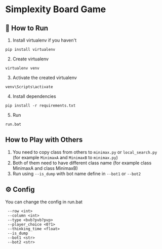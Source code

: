 # Simplexity Board Game

## 📖 How to Run

1. Install virtualenv if you haven't

```
pip install virtualenv
```

2. Create virtualenv

```
virtualenv venv
```

3. Activate the created virtualenv

```
venv\Scripts\activate
```

4. Install dependencies

```
pip install -r requirements.txt
```

5. Run

```
run.bat
```

## How to Play with Others

1. You need to copy class from others to `minimax.py` or `local_search.py` (for example `MinimaxA` and `MinimaxB` to `minimax.py`)
2. Both of them need to have different class name (for example class MinimaxA and class MinimaxB)
3. Run using `--is_dump` with bot name define in `--bot1` or `--bot2`

## ⚙️ Config

You can change the config in run.bat

```
 --row <int>
 --column <int>
 --type <bvb?pvb?pvp>
 --player_choice <0?1>
 --thinking_time <float>
 --is_dump
 --bot1 <str>
 --bot2 <str>
```
